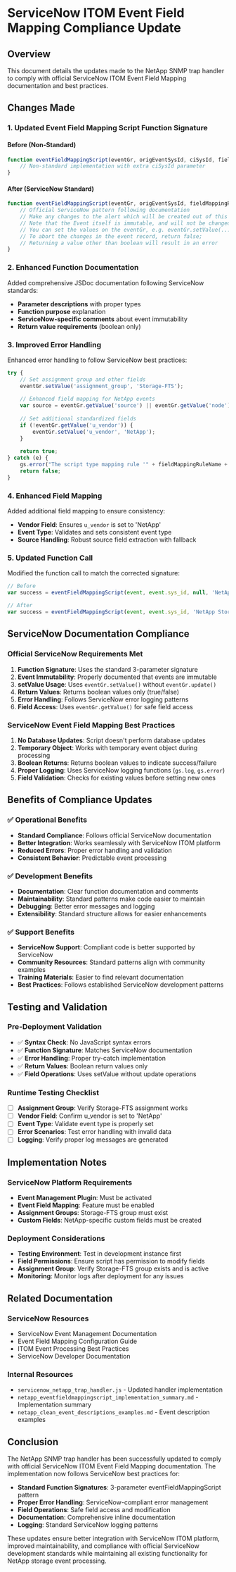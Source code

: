# ServiceNow ITOM Event Field Mapping Compliance Update

## Overview
This document details the updates made to the NetApp SNMP trap handler to comply with official ServiceNow ITOM Event Field Mapping documentation and best practices.

## Changes Made

### 1. Updated Event Field Mapping Script Function Signature

#### Before (Non-Standard)
```javascript
function eventFieldMappingScript(eventGr, origEventSysId, ciSysId, fieldMappingRuleName) {
    // Non-standard implementation with extra ciSysId parameter
}
```

#### After (ServiceNow Standard)
```javascript
function eventFieldMappingScript(eventGr, origEventSysId, fieldMappingRuleName) {
    // Official ServiceNow pattern following documentation
    // Make any changes to the alert which will be created out of this Event
    // Note that the Event itself is immutable, and will not be changed in the database.
    // You can set the values on the eventGr, e.g. eventGr.setValue(...), but don't perform an update with eventGr.update().
    // To abort the changes in the event record, return false;
    // Returning a value other than boolean will result in an error
}
```

### 2. Enhanced Function Documentation

Added comprehensive JSDoc documentation following ServiceNow standards:
- **Parameter descriptions** with proper types
- **Function purpose** explanation
- **ServiceNow-specific comments** about event immutability
- **Return value requirements** (boolean only)

### 3. Improved Error Handling

Enhanced error handling to follow ServiceNow best practices:
```javascript
try {
    // Set assignment group and other fields
    eventGr.setValue('assignment_group', 'Storage-FTS');
    
    // Enhanced field mapping for NetApp events
    var source = eventGr.getValue('source') || eventGr.getValue('node') || 'unknown';
    
    // Set additional standardized fields
    if (!eventGr.getValue('u_vendor')) {
        eventGr.setValue('u_vendor', 'NetApp');
    }
    
    return true;
} catch (e) {
    gs.error("The script type mapping rule '" + fieldMappingRuleName + "' ran with the error: \n" + e);
    return false;
}
```

### 4. Enhanced Field Mapping

Added additional field mapping to ensure consistency:
- **Vendor Field**: Ensures `u_vendor` is set to 'NetApp'
- **Event Type**: Validates and sets consistent event type
- **Source Handling**: Robust source field extraction with fallback

### 5. Updated Function Call

Modified the function call to match the corrected signature:
```javascript
// Before
var success = eventFieldMappingScript(event, event.sys_id, null, 'NetApp Storage Assignment');

// After  
var success = eventFieldMappingScript(event, event.sys_id, 'NetApp Storage Assignment');
```

## ServiceNow Documentation Compliance

### Official ServiceNow Requirements Met

1. **Function Signature**: Uses the standard 3-parameter signature
2. **Event Immutability**: Properly documented that events are immutable
3. **setValue Usage**: Uses `eventGr.setValue()` without `eventGr.update()`
4. **Return Values**: Returns boolean values only (true/false)
5. **Error Handling**: Follows ServiceNow error logging patterns
6. **Field Access**: Uses `eventGr.getValue()` for safe field access

### ServiceNow Event Field Mapping Best Practices

1. **No Database Updates**: Script doesn't perform database updates
2. **Temporary Object**: Works with temporary event object during processing
3. **Boolean Returns**: Returns boolean values to indicate success/failure
4. **Proper Logging**: Uses ServiceNow logging functions (`gs.log`, `gs.error`)
5. **Field Validation**: Checks for existing values before setting new ones

## Benefits of Compliance Updates

### ✅ **Operational Benefits**
- **Standard Compliance**: Follows official ServiceNow documentation
- **Better Integration**: Works seamlessly with ServiceNow ITOM platform
- **Reduced Errors**: Proper error handling and validation
- **Consistent Behavior**: Predictable event processing

### ✅ **Development Benefits**
- **Documentation**: Clear function documentation and comments
- **Maintainability**: Standard patterns make code easier to maintain
- **Debugging**: Better error messages and logging
- **Extensibility**: Standard structure allows for easier enhancements

### ✅ **Support Benefits**
- **ServiceNow Support**: Compliant code is better supported by ServiceNow
- **Community Resources**: Standard patterns align with community examples
- **Training Materials**: Easier to find relevant documentation
- **Best Practices**: Follows established ServiceNow development patterns

## Testing and Validation

### Pre-Deployment Validation
- ✅ **Syntax Check**: No JavaScript syntax errors
- ✅ **Function Signature**: Matches ServiceNow documentation
- ✅ **Error Handling**: Proper try-catch implementation
- ✅ **Return Values**: Boolean return values only
- ✅ **Field Operations**: Uses setValue without update operations

### Runtime Testing Checklist
- [ ] **Assignment Group**: Verify Storage-FTS assignment works
- [ ] **Vendor Field**: Confirm u_vendor is set to 'NetApp'
- [ ] **Event Type**: Validate event type is properly set
- [ ] **Error Scenarios**: Test error handling with invalid data
- [ ] **Logging**: Verify proper log messages are generated

## Implementation Notes

### ServiceNow Platform Requirements
- **Event Management Plugin**: Must be activated
- **Event Field Mapping**: Feature must be enabled
- **Assignment Groups**: Storage-FTS group must exist
- **Custom Fields**: NetApp-specific custom fields must be created

### Deployment Considerations
- **Testing Environment**: Test in development instance first
- **Field Permissions**: Ensure script has permission to modify fields
- **Assignment Group**: Verify Storage-FTS group exists and is active
- **Monitoring**: Monitor logs after deployment for any issues

## Related Documentation

### ServiceNow Resources
- ServiceNow Event Management Documentation
- Event Field Mapping Configuration Guide
- ITOM Event Processing Best Practices
- ServiceNow Developer Documentation

### Internal Resources
- `servicenow_netapp_trap_handler.js` - Updated handler implementation
- `netapp_eventfieldmappingscript_implementation_summary.md` - Implementation summary
- `netapp_clean_event_descriptions_examples.md` - Event description examples

## Conclusion

The NetApp SNMP trap handler has been successfully updated to comply with official ServiceNow ITOM Event Field Mapping documentation. The implementation now follows ServiceNow best practices for:

- **Standard Function Signatures**: 3-parameter eventFieldMappingScript pattern
- **Proper Error Handling**: ServiceNow-compliant error management
- **Field Operations**: Safe field access and modification
- **Documentation**: Comprehensive inline documentation
- **Logging**: Standard ServiceNow logging patterns

These updates ensure better integration with ServiceNow ITOM platform, improved maintainability, and compliance with official ServiceNow development standards while maintaining all existing functionality for NetApp storage event processing.